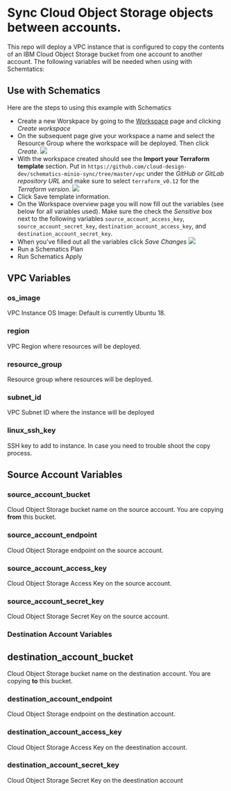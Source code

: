 # Sync Cloud Object Storage objects between accounts.
This repo will deploy a VPC instance that is configured to copy the contents of an IBM Cloud Object Storage bucket from one account to another account. The following variables will be needed when using with Schemtatics:

## Use with Schematics
Here are the steps to using this example with Schematics
 - Create a new Worskpace by going to the [Workspace](https://cloud.ibm.com/schematics/workspaces) page and clicking *Create workspace*
 - On the subsequent page give your workspace a name and select the Resource Group where the workspace will be deployed. Then click *Create*. 
 ![](https://dsc.cloud/quickshare/Shared-Image-2020-07-21-11-09-49.png)
 - With the workspace created should see the **Import your Terraform template** section. Put in `https://github.com/cloud-design-dev/schematics-minio-sync/tree/master/vpc` under the *GitHub or GitLab repository URL* and make sure to select `terraform_v0.12` for the *Terraform version*.
![](https://dsc.cloud/quickshare/Shared-Image-2020-07-21-11-16-19.png)
 - Click Save template information. 
 - On the Workspace overview page you will now fill out the variables (see below for all variables used). Make sure the check the *Sensitive* box next to the following variables `source_account_access_key`, `source_account_secret_key`, `destination_account_access_key`, and `destination_account_secret_key`. 
 - When you've filled out all the variables click *Save Changes*
 ![](https://dsc.cloud/quickshare/Shared-Image-2020-07-21-11-24-37.png)
 - Run a Schematics Plan
 - Run Schematics Apply

## VPC Variables 
### os_image
VPC Instance OS Image: Default is currently Ubuntu 18.

### region
VPC Region where resources will be deployed. 

### resource_group
Resource group where resources will be deployed.

### subnet_id
VPC Subnet ID where the instance will be deployed

### linux_ssh_key
SSH key to add to instance. In case you need to trouble shoot the copy process.

## Source Account Variables
### source_account_bucket
Cloud Object Storage bucket name on the source account. You are copying **from** this bucket. 

### source_account_endpoint
Cloud Object Storage endpoint on the source account. 

### source_account_access_key
Cloud Object Storage Access Key on the source account. 

### source_account_secret_key
Cloud Object Storage Secret Key on the source account.

### Destination Account Variables
## destination_account_bucket
Cloud Object Storage bucket name on the destination account. You are copying **to** this bucket.

### destination_account_endpoint
Cloud Object Storage endpoint on the destination account. 

### destination_account_access_key
Cloud Object Storage Access Key on the deestination account.

### destination_account_secret_key
Cloud Object Storage Secret Key on the deestination account



